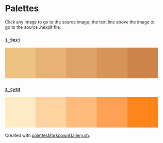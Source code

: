 # Palettes

Click any image to go to the source image; the text line above the image to go to the source .hexplt file.

### [`1_9nxj`](1_9nxj.hexplt)

[ ![1_9nxj.png](1_9nxj.png) ](1_9nxj.png)

### [`2_Cy53`](2_Cy53.hexplt)

[ ![2_Cy53.png](2_Cy53.png) ](2_Cy53.png)

Created with [palettesMarkdownGallery.sh](https://github.com/earthbound19/_ebDev/blob/master/scripts/imgAndVideo/palettesMarkdownGallery.sh).
